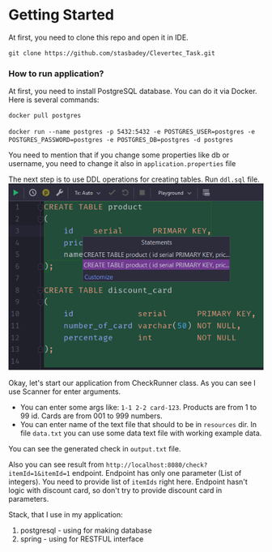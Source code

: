 # Getting Started

At first, you need to clone this repo and open it in IDE.

```
git clone https://github.com/stasbadey/Clevertec_Task.git
```

### How to run application?

At first, you need to install PostgreSQL database. You can do it via Docker. Here is several commands:

``` 
docker pull postgres

docker run --name postgres -p 5432:5432 -e POSTGRES_USER=postgres -e POSTGRES_PASSWORD=postgres -e POSTGRES_DB=postgres -d postgres
```

You need to mention that if you change some properties like db or username, you need to change it also in `application.properties` file


The next step is to use DDL operations for creating tables. Run `ddl.sql` file.![img.png](img.png)

Okay, let's start our application from CheckRunner class. As you can see I use Scanner for enter arguments. 
* You can enter some args like: `1-1 2-2 card-123`. Products are from 1 to 99 id. Cards are from 001 to 999 numbers.
* You can enter name of the text file that should to be in `resources` dir. In file `data.txt` you can use some data text file with working example data.

You can see the generated check in `output.txt` file.

Also you can see result from `http://localhost:8080/check?itemId=1&itemId=1` endpoint. Endpoint has only one parameter (List of integers).
You need to provide list of `itemIds` right here. Endpoint hasn't logic with discount card, so don't try to provide discount card in parameters. 

Stack, that I use in my application: 
1. postgresql - using for making database
2. spring - using for RESTFUL interface
